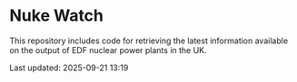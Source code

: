 # Nuke Watch

This repository includes code for retrieving the latest information available on the output of EDF nuclear power plants in the UK.

Last updated: 2025-09-21 13:19